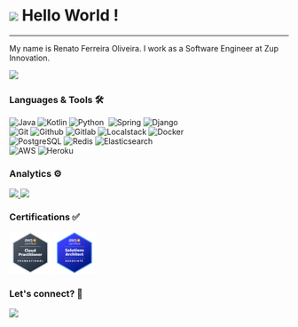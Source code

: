 




<h1><img src="https://emojis.slackmojis.com/emojis/images/1531849430/4246/blob-sunglasses.gif?1531849430" width="30"/> Hello World ! </h1> <hr>

My name is Renato Ferreira Oliveira. I work as a Software Engineer at Zup Innovation.



![](http://estruyf-github.azurewebsites.net/api/VisitorHit?user=bodegami&repo=bodegami&countColorcountColor)

### Languages & Tools 🛠  
![Java](https://img.shields.io/badge/-Java-05122A?style=flat&color=green)&nbsp;![Kotlin](https://img.shields.io/badge/-Kotlin-05122A?style=flat&color=green)&nbsp;![Python](https://img.shields.io/badge/-Python-05122A?style=flat&color=green)&nbsp;
![Spring](https://img.shields.io/badge/-Spring-05122A?style=flat&color=orange)&nbsp;![Django](https://img.shields.io/badge/-Django-05122A?style=flat&color=orange)&nbsp;  
![Git](https://img.shields.io/badge/-Git-05122A?style=flat&color=gray)&nbsp;![Github](https://img.shields.io/badge/-Github-05122A?style=flat&color=gray)&nbsp;![Gitlab](https://img.shields.io/badge/-Gitlab-05122A?style=flat&color=gray)&nbsp;![Localstack](https://img.shields.io/badge/-Localstack-05122A?style=flat&color=gray)&nbsp;![Docker](https://img.shields.io/badge/-Docker-05122A?style=flat&color=gray)&nbsp;  
![PostgreSQL](https://img.shields.io/badge/-PostgreSQL-05122A?style=flat&color=yellow)&nbsp;![Redis](https://img.shields.io/badge/-Redis-05122A?style=flat&color=yellow)&nbsp;![Elasticsearch](https://img.shields.io/badge/-Elasticsearch-05122A?style=flat&color=yellow)&nbsp;  
![AWS](https://img.shields.io/badge/-AWS-05122A?style=flat&color=blue)&nbsp;![Heroku](https://img.shields.io/badge/-Heroku-05122A?style=flat&color=blue)&nbsp;  


### Analytics ⚙️
  
  
<p align="left">
<a href="https://github.com/Bodegami">
  <img height="180em" src="https://github-readme-streak-stats.herokuapp.com/?user=Bodegami"/>
  <img height="180em" src="https://github-readme-stats.vercel.app/api/top-langs/?username=Bodegami&&layout=compact&langs_count=8&hide=less,html,javascript,css,scss,handlebars,pug&theme=great-gatsby"/>
</a>
</p>

<!-- <p align="left">
<a href="https://github.com/Bodegami">
  <img height="180em" src="https://github-readme-streak-stats.herokuapp.com/?user=Bodegami"/>
  <img height="180em" src="https://raw.githubusercontent.com/Bodegami/Bodegami/main/profile-summary-card-output/github/4-productive-time.svg"/>
</a>
</p> -->

<!-- <p align="center">
  <img width="36%" src="profile-summary-card-output/github/1-repos-per-language.svg" />
  <img width="36%" src="profile-summary-card-output/github/2-most-commit-language.svg" />
  <img width="24.3%" src="profile-summary-card-output/github/3-stats.svg" />
</p> -->

<!-- <img width="100%" src="https://github.com/Bodegami/Bodegami/blob/main/github-metrics.svg" /> -->
<!-- ![Metrics](https://github.com/Bodegami/Bodegami/blob/main/metrics.plugin.achievements.svg) -->

<!-- ![Github Contributions](https://github-readme-streak-stats.herokuapp.com/?user=bodegami&hide_border=true) -->


### Certifications :white_check_mark:

<!-- ![Web 1](https://github.com/Bodegami/github-assets/blob/main/Assets/certifications/aws-practitioner.png) -->

<p>
  <img width="15%" src="https://github.com/Bodegami/github-assets/blob/main/Assets/certifications/aws-practitioner.png" />
  <img width="15%" src="https://github.com/Bodegami/github-assets/blob/main/Assets/certifications/aws-associate-architect.png" />
</p>



### Let's connect? 🤝

<p align="left">

<a href="https://www.linkedin.com/in/renato-ferreira-oliveira-0980b2ba/"><img src="https://img.shields.io/badge/-LinkedIn-0077B5?style=flat&logo=Linkedin&logoColor=white"/></a>
  
</p>
